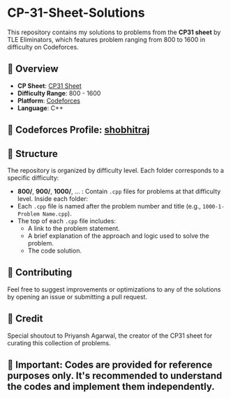 # CP-31-Sheet-Solutions
This repository contains my solutions to problems from the **CP31 sheet** by TLE Eliminators, which features problem ranging from 800 to 1600 in difficulty on Codeforces.

## 📝 Overview
- **CP Sheet**: [CP31 Sheet](https://www.tle-eliminators.com/cp-sheet)
- **Difficulty Range**: 800 - 1600
- **Platform**: [Codeforces](https://codeforces.com/)
- **Language**: C++

## 🌟 Codeforces Profile: [shobhitraj](https://codeforces.com/profile/shobhitraj)

## 📂 Structure
The repository is organized by difficulty level. Each folder corresponds to a specific difficulty:
- **800/**, **900/**, **1000/**, ... : Contain `.cpp` files for problems at that difficulty level.
Inside each folder:
- Each `.cpp` file is named after the problem number and title (e.g., `1000-1-Problem Name.cpp`).
- The top of each `.cpp` file includes:
  - A link to the problem statement.
  - A brief explanation of the approach and logic used to solve the problem.
  - The code solution.
 
## 🤝 Contributing
Feel free to suggest improvements or optimizations to any of the solutions by opening an issue or submitting a pull request.

## 💬 Credit
Special shoutout to Priyansh Agarwal, the creator of the CP31 sheet for curating this collection of problems.

## 📌 Important: Codes are provided for reference purposes only. It's recommended to understand the codes and implement them independently.
